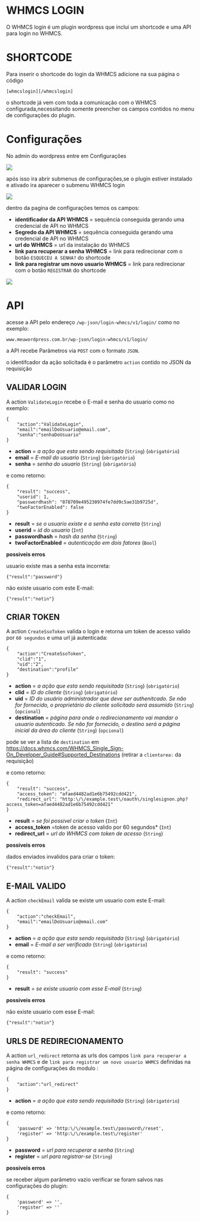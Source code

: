 # WHMCS LOGIN
O WHMCS login é um plugin wordpress que inclui um shortcode e uma API para login no WHMCS.

# SHORTCODE
Para inserir o shortcode do login da WHMCS adicione na sua página o código

    [whmcslogin][/whmcslogin]

o shortcode já vem com toda a comunicação com o WHMCS configurada,necessitando somente preencher os campos contidos no menu de configurações do plugin.

# Configurações
No admin do wordpress entre em Configurações

[![](http://whmcs.linknacional.com.br/prints/config_wordpress.png)](http://whmcs.linknacional.com.br/prints/config_wordpress.png)

após isso ira abrir submenus de configurações,se o plugin estiver instalado e ativado ira aparecer o submenu WHMCS login


[![](http://whmcs.linknacional.com.br/prints/config_open.png)](http://whmcs.linknacional.com.br/prints/config_open.png)

dentro da pagina de configurações temos os campos:
* **identificador da API WHMCS** = sequência conseguida gerando uma credencial de API no WHMCS
* **Segredo da API WHMCS** = sequência conseguida gerando uma credencial de API no WHMCS
* **url do WHMCS** = url da instalação do WHMCS 
* **link para recuperar a senha WHMCS** = link para redirecionar com o botão `ESQUECEU A SENHA?` do shortcode
* **link para registrar um novo usuario WHMCS** = link para redirecionar com o botão `REGISTRAR` do shortcode

[![](http://whmcs.linknacional.com.br/prints/tela_config_wordpress.png)](http://whmcs.linknacional.com.br/prints/tela_config_wordpress.png)
# API
acesse a API pelo endereço `/wp-json/login-whmcs/v1/login/` como no exemplo:
    
    www.meuwordpress.com.br/wp-json/login-whmcs/v1/login/
a API recebe Parâmetros via `POST` com o formato `JSON`.

o identifcador da ação solicitada é o parâmetro `action` contido no JSON da requisição

## VALIDAR LOGIN
A action `ValidateLogin` recebe o E-mail e senha do usuario como no exemplo:

    {
        "action":"ValidateLogin",
        "email":"emailDoUsuario@email.com",
        "senha":"senhaDoUsuario"
    }

* **action** = *a ação que esta sendo requisitada* (`String`) (`obrigatório`)
* **email** = *E-mail do usuario* (`String`) (`obrigatório`)
* **senha** = *senha do usuario* (`String`) (`obrigatório`)


 e como retorno:

    {
        "result": "success",
        "userid": 1,
        "passwordhash": "078709e495230974fe7dd9c5ae31b9725d",
        "twoFactorEnabled": false
    }


* **result** = *se o usuario existe e a senha esta correta* (`String`)
* **userid** = *id do usuario* (`Int`)
* **passwordhash** = *hash da senha* (`String`)
* **twoFactorEnabled** = *autenticação em dois fatores* (`Bool`)

**possiveis erros**

usuario existe mas a senha esta incorreta:

    {"result":"password"}


não existe usuario com este E-mail:

    {"result":"notin"}


## CRIAR TOKEN
A action `CreateSsoToken` valida o login e retorna um token de acesso valido por `60 segundos` e uma url já autenticada:

    {
        "action":"CreateSsoToken",
        "clid":"1",
        "uid":"2",
        "destination":"profile"
    }
* **action** = *a ação que esta sendo requisitada* (`String`) (`obrigatório`)
* **clid** = *ID do cliente* (`String`) (`obrigatório`)
* **uid** = *ID do usuário administrador que deve ser authenitcado. Se não for fornecido, o proprietário do cliente solicitado será assumido* (`String`) (`opcional`)
* **destination** = *página para onde o redirecionamento vai mandar o usuario autenticado. Se não for fornecido, o destino será a página inicial da área do cliente* (`String`) (`opcional`)

pode se ver a lista de `destination` em 
https://docs.whmcs.com/WHMCS_Single_Sign-On_Developer_Guide#Supported_Destinations
 (retirar a `clientarea:` da requisição)

 e como retorno:

    {
        "result": "success",
        "access_token": "afaed4482ad1e6b75492cdd421",
        "redirect_url": "http:\/\/example.test\/oauth\/singlesignon.php?access_token=afaed4482ad1e6b75492cdd421"
    }


* **result** = *se foi possivel criar o token* (`Int`)
* **access_token** =token de acesso valido por 60 segundos* (`Int`)
* **redirect_url** = *url do WHMCS com token de acesso* (`String`)

**possiveis erros**

dados enviados invalidos para criar o token:

    {"result":"notin"}

## E-MAIL VALIDO
A action `checkEmail` valida se existe um usuario com este E-mail:

    {
        "action":"checkEmail",
        "email":"emailDoUsuario@email.com"
    }
* **action** = *a ação que esta sendo requisitada* (`String`) (`obrigatório`)
* **email** = *E-mail a ser verificado* (`String`) (`obrigatório`)

 e como retorno:

    {
        "result": "success"
    }


* **result** = *se existe usuario com esse E-mail* (`String`)

**possiveis erros**

não existe usuario com esse E-mail: 

    {"result":"notin"}



## URLS DE REDIRECIONAMENTO
A action `url_redirect` retorna as urls dos campos `link para recuperar a senha WHMCS` e de `link para registrar um novo usuario WHMCS` definidas na página de configurações do modulo :

    {
        "action":"url_redirect"
    }
* **action** = *a ação que esta sendo requisitada* (`String`) (`obrigatório`)

 e como retorno:

    {
        'password' => 'http:\/\/example.test\/password\/reset',
        'register' => 'http:\/\/example.test\/register'
    }


* **password** = *url para recuperar a senha* (`String`)
* **register** = *url para registrar-se* (`String`)

**possiveis erros**

se receber algum parâmetro vazio verificar se foram salvos nas configurações do plugin: 

    {
        'password' => '',
        'register' => ''
    }
